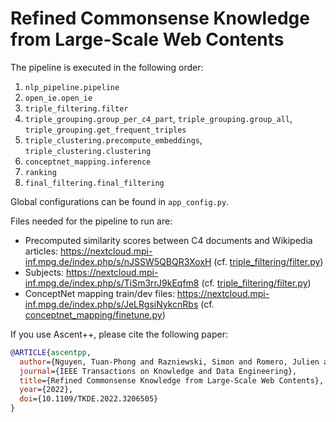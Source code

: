 # Refined Commonsense Knowledge from Large-Scale Web Contents

The pipeline is executed in the following order:

1. `nlp_pipeline.pipeline`
2. `open_ie.open_ie`
3. `triple_filtering.filter`
4. `triple_grouping.group_per_c4_part`,
   `triple_grouping.group_all`,
   `triple_grouping.get_frequent_triples`
5. `triple_clustering.precompute_embeddings`,
   `triple_clustering.clustering`
6. `conceptnet_mapping.inference`
7. `ranking`
8. `final_filtering.final_filtering`

Global configurations can be found in `app_config.py`.

Files needed for the pipeline to run are:

- Precomputed similarity scores between C4 documents and Wikipedia articles:
  https://nextcloud.mpi-inf.mpg.de/index.php/s/nJSSW5QBQR3XoxH
  (cf. [triple_filtering/filter.py](`triple_filtering/filter.py`))
- Subjects: https://nextcloud.mpi-inf.mpg.de/index.php/s/TiSm3rrJ9kEqfm8
  (cf. [triple_filtering/filter.py](`triple_filtering/filter.py`))
- ConceptNet mapping train/dev
  files: https://nextcloud.mpi-inf.mpg.de/index.php/s/JeLRgsiNykcnRbs
  (cf. [conceptnet_mapping/finetune.py](`conceptnet_mapping/finetune.py`))

If you use Ascent++, please cite the following paper:

```bibtex
@ARTICLE{ascentpp,
  author={Nguyen, Tuan-Phong and Razniewski, Simon and Romero, Julien and Weikum, Gerhard},
  journal={IEEE Transactions on Knowledge and Data Engineering}, 
  title={Refined Commonsense Knowledge from Large-Scale Web Contents}, 
  year={2022},
  doi={10.1109/TKDE.2022.3206505}
}
```
